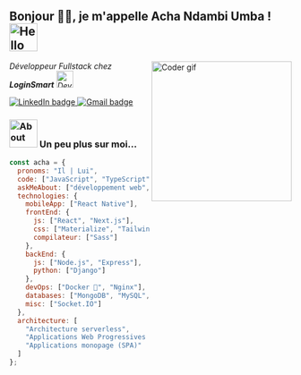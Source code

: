 <h2>Bonjour 🙏🏻, je m'appelle <strong>Acha Ndambi Umba</strong> ! 
    <img src="https://media.giphy.com/media/M9gbBd9nbDrOTu1Mqx/giphy.gif" width="50" alt="Hello gif">
</h2>

<img align="right" src="https://media2.giphy.com/media/v1.Y2lkPTc5MGI3NjExaDlra2xuaXd2MnF0NXZyaXJxd2dmaDN3MjY2MTNoYWM5NXVyZnkwNSZlcD12MV9pbnRlcm5hbF9naWZfYnlfaWQmY3Q9Zw/qgQUggAC3Pfv687qPC/giphy.webp" width="250" alt="Coder gif">

<p>
  <em>
    Développeur Fullstack chez <strong>LoginSmart</strong> 
    <img src="https://media.giphy.com/media/WUlplcMpOCEmTGBtBW/giphy.gif" width="30" alt="Dev gif">
  </em>
</p>

<p>
  <a href="https://www.linkedin.com/in/acha-ndambi-a50924249/" target="_blank">
    <img src="https://img.shields.io/badge/LinkedIn-achaNdambi-blue" alt="LinkedIn badge">
  </a>
  <a href="mailto:achandambi@gmail.com">
    <img src="https://img.shields.io/badge/Gmail-achandambi@gmail.com-red" alt="Gmail badge">
  </a>
</p>

<h3>
  <img src="https://media.giphy.com/media/VgCDAzcKvsR6OM0uWg/giphy.gif" width="50" alt="About me gif"> Un peu plus sur moi...
</h3>

```javascript
const acha = {
  pronoms: "Il | Lui",
  code: ["JavaScript", "TypeScript", "Python"],
  askMeAbout: ["développement web", "technologie", "développement d'applications"],
  technologies: {
    mobileApp: ["React Native"],
    frontEnd: {
      js: ["React", "Next.js"],
      css: ["Materialize", "Tailwind CSS", "Ant Design", "React Native Paper"],
      compilateur: ["Sass"]
    },
    backEnd: {
      js: ["Node.js", "Express"],
      python: ["Django"]
    },
    devOps: ["Docker 🐳", "Nginx"],
    databases: ["MongoDB", "MySQL", "SQLite", "Firebase"],
    misc: ["Socket.IO"]
  },
  architecture: [
    "Architecture serverless",
    "Applications Web Progressives (PWA)",
    "Applications monopage (SPA)"
  ]
};
